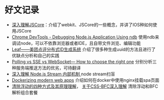 # 好文记录

- [深入理解JSCore](https://tech.meituan.com/deep_understanding_of_jscore.html)：介绍了webkit、JSCore的一些概念，并讲了IOS种如何使用JSCore
- [Chrome DevTools - Debugging Node.js Application Using ndb](https://nitayneeman.com/posts/debugging-nodejs-application-in-chrome-devtools-using-ndb/) 使用ndb来调试node，可以不依靠浏览器或者IDE，且自带文件浏览、编辑功能
- [Leaf——美团点评分布式ID生成系统](https://tech.meituan.com/MT_Leaf.html) 介绍了很多种生成uuid的方法且进行了优缺点分析和自己的实践
- [Polling vs SSE vs WebSocket— How to choose the right one](https://codeburst.io/polling-vs-sse-vs-websocket-how-to-choose-the-right-one-1859e4e13bd9) 分别分析三种服务端推送方法的优劣，可待翻译
- [深入理解 Node.js Stream 内部机制
](http://taobaofed.org/blog/2017/08/31/nodejs-stream/) node stream扫盲
- [Dockerizing modern web apps](https://itnext.io/dockerizing-modern-web-apps-cd9667eebf44) 介绍如何在docker中使用nginx挂载spa页面
- [清除浮动的四种方式及其原理理解](https://juejin.im/post/59e7190bf265da4307025d91)， [关于CSS-BFC深入理解](https://juejin.im/post/5909db2fda2f60005d2093db) 清除浮动和BFC解析组合套餐
